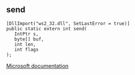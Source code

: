## send

```
[DllImport("ws2_32.dll", SetLastError = true)]
public static extern int send(
   IntPtr s,
   byte[] buf,
   int len,
   int flags
);
```

[Microsoft documentation](TODO)

